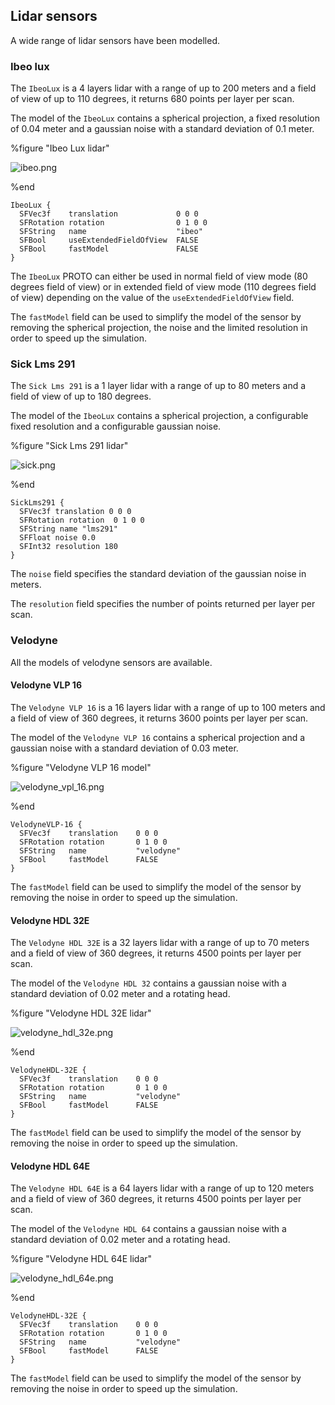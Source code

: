 ## Lidar sensors

A wide range of lidar sensors have been modelled.

### Ibeo lux

The `IbeoLux` is a 4 layers lidar with a range of up to 200 meters and a field
of view of up to 110 degrees, it returns 680 points per layer per scan.

The model of the `IbeoLux` contains a spherical projection, a fixed resolution
of 0.04 meter and a gaussian noise with a standard deviation of 0.1 meter.

%figure "Ibeo Lux lidar"

![ibeo.png](images/ibeo.png)

%end

```
IbeoLux {
  SFVec3f    translation             0 0 0
  SFRotation rotation                0 1 0 0
  SFString   name                    "ibeo"
  SFBool     useExtendedFieldOfView  FALSE
  SFBool     fastModel               FALSE
}
```

The `IbeoLux` PROTO can either be used in normal field of view mode (80 degrees
field of view) or in extended field of view mode (110 degrees field of view)
depending on the value of the `useExtendedFieldOfView` field.

The `fastModel` field can be used to simplify the model of the sensor by
removing the spherical projection, the noise and the limited resolution in order
to speed up the simulation.

### Sick Lms 291

The `Sick Lms 291` is a 1 layer lidar with a range of up to 80 meters and a
field of view of up to 180 degrees.

The model of the `IbeoLux` contains a spherical projection, a configurable fixed
resolution and a configurable gaussian noise.

%figure "Sick Lms 291 lidar"

![sick.png](images/sick.png)

%end

```
SickLms291 {
  SFVec3f translation 0 0 0
  SFRotation rotation  0 1 0 0
  SFString name "lms291"
  SFFloat noise 0.0
  SFInt32 resolution 180
}
```

The `noise` field specifies the standard deviation of the gaussian noise in
meters.

The `resolution` field specifies the number of points returned per layer per
scan.

### Velodyne

All the models of velodyne sensors are available.

#### Velodyne VLP 16

The `Velodyne VLP 16` is a 16 layers lidar with a range of up to 100 meters and
a field of view of 360 degrees, it returns 3600 points per layer per scan.

The model of the `Velodyne VLP 16` contains a spherical projection and a
gaussian noise with a standard deviation of 0.03 meter.

%figure "Velodyne VLP 16 model"

![velodyne_vpl_16.png](images/velodyne_vpl_16.png)

%end

```
VelodyneVLP-16 {
  SFVec3f    translation    0 0 0
  SFRotation rotation       0 1 0 0
  SFString   name           "velodyne"
  SFBool     fastModel      FALSE
}
```

The `fastModel` field can be used to simplify the model of the sensor by
removing the noise in order to speed up the simulation.

#### Velodyne HDL 32E

The `Velodyne HDL 32E` is a 32 layers lidar with a range of up to 70 meters and
a field of view of 360 degrees, it returns 4500 points per layer per scan.

The model of the `Velodyne HDL 32` contains a gaussian noise with a standard
deviation of 0.02 meter and a rotating head.

%figure "Velodyne HDL 32E lidar"

![velodyne_hdl_32e.png](images/velodyne_hdl_32e.png)

%end

```
VelodyneHDL-32E {
  SFVec3f    translation    0 0 0
  SFRotation rotation       0 1 0 0
  SFString   name           "velodyne"
  SFBool     fastModel      FALSE
}
```

The `fastModel` field can be used to simplify the model of the sensor by
removing the noise in order to speed up the simulation.

#### Velodyne HDL 64E

The `Velodyne HDL 64E` is a 64 layers lidar with a range of up to 120 meters and
a field of view of 360 degrees, it returns 4500 points per layer per scan.

The model of the `Velodyne HDL 64` contains a gaussian noise with a standard
deviation of 0.02 meter and a rotating head.

%figure "Velodyne HDL 64E lidar"

![velodyne_hdl_64e.png](images/velodyne_hdl_64e.png)

%end

```
VelodyneHDL-32E {
  SFVec3f    translation    0 0 0
  SFRotation rotation       0 1 0 0
  SFString   name           "velodyne"
  SFBool     fastModel      FALSE
}
```

The `fastModel` field can be used to simplify the model of the sensor by
removing the noise in order to speed up the simulation.
